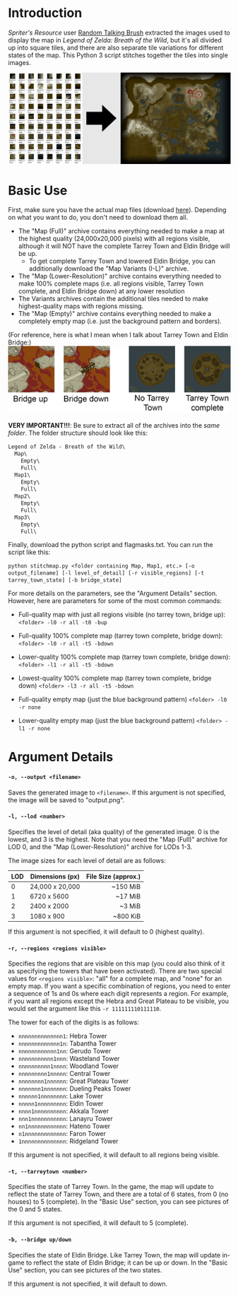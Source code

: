# Introduction
_Spriter's Resource_ user [Random Talking Brush](https://www.spriters-resource.com/submitter/Random+Talking+Bush/)
extracted the images used to display the map in _Legend of Zelda: Breath of the Wild_, but it's all divided up
into square tiles, and there are also separate tile variations for different states of the map. 
This Python 3 script stitches together the tiles into single images.

![Map Stitcher](readmeimages/botw.jpg)

# Basic Use
First, make sure you have the actual map files (download [here](https://www.spriters-resource.com/wii_u/thelegendofzeldabreathofthewild/)).
Depending on what you want to do, you don't need to download them all.
 * The "Map (Full)" archive contains everything needed to make a map at the highest quality (24,000x20,000 pixels) with all regions visible, 
   although it will NOT have the complete Tarrey Town and Eldin Bridge will be up.
    - To get complete Tarrey Town and lowered Eldin Bridge, you can additionally download the "Map Variants (I-L)" archive.
 * The "Map (Lower-Resolution)" archive contains everything needed to make 100% complete maps 
   (i.e. all regions visible, Tarrey Town complete, and Eldin Bridge down) at any lower resolution
 * The Variants archives contain the additional tiles needed to make highest-quality maps with regions missing.
 * The "Map (Empty)" archive contains everything needed to make
   a completely empty map (i.e. just the background pattern and borders).

(For reference, here is what I mean when I talk about Tarrey Town and Eldin Bridge:)
<img src="readmeimages/diffs.png" width="600">
 
**VERY IMPORTANT!!!**: Be sure to extract all of the archives into the _same folder_. The folder structure should look like this:
```
Legend of Zelda - Breath of the Wild\
  Map\
    Empty\
    Full\
  Map1\
    Empty\
    Full\
  Map2\
    Empty\
    Full\
  Map3\
    Empty\
    Full\
```
 
Finally, download the python script and flagmasks.txt. You can run the script like this:
```
python stitchmap.py <folder containing Map, Map1, etc.> [-o output_filename] [-l level_of_detail] [-r visible_regions] [-t tarrey_town_state] [-b bridge_state]
```
For more details on the parameters, see the "Argument Details" section. However, here are parameters for some of the most common commands:
  * Full-quality map with just all regions visible (no tarrey town, bridge up): `<folder> -l0 -r all -t0 -bup`
  
  * Full-quality 100% complete map (tarrey town complete, bridge down): `<folder> -l0 -r all -t5 -bdown`
  * Lower-quality 100% complete map (tarrey town complete, bridge down): `<folder> -l1 -r all -t5 -bdown`
  * Lowest-quality 100% complete map (tarrey town complete, bridge down) `<folder> -l3 -r all -t5 -bdown`
  
  * Full-quality empty map (just the blue background pattern) `<folder> -l0 -r none`
  * Lower-quality empty map (just the blue background pattern) `<folder> -l1 -r none`
 
# Argument Details
#### `-o, --output <filename>`
Saves the generated image to `<filename>`. If this argument is not specified, the image will be saved to "output.png".

#### `-l, --lod <number>`
Specifies the level of detail (aka quality) of the generated image. 0 is the lowest, and 3 is the highest. Note that you need the "Map (Full)" archive for LOD 0, and the "Map (Lower-Resolution)" archive for LODs 1-3.

The image sizes for each level of detail are as follows:

| LOD | Dimensions (px) | File Size (approx.) |
| --- | --------------- | -------------------:|
| 0   | 24,000 x 20,000 |           \~150 MiB |
| 1   | 6720 x 5600     |            \~17 MiB |
| 2   | 2400 x 2000     |             \~3 MiB |
| 3   | 1080 x 900      |           \~800 KiB |

If this argument is not specified, it will default to 0 (highest quality).

#### `-r, --regions <regions visible>`
Specifies the regions that are visible on this map (you could also think of it as specifying the towers that have been activated).
There are two special values for `<regions visible>`: "all" for a complete map, and "none" for an empty map. If you want a specific
combination of regions, you need to enter a sequence of 1s and 0s where each digit represents a region. For example, if you want all regions except the Hebra and Great Plateau to be visible, you would set the argument like this `-r 111111110111110`.

The tower for each of the digits is as follows:
 * `nnnnnnnnnnnnnn1`: Hebra Tower
 * `nnnnnnnnnnnnn1n`: Tabantha Tower
 * `nnnnnnnnnnnn1nn`: Gerudo Tower
 * `nnnnnnnnnnn1nnn`: Wasteland Tower
 * `nnnnnnnnnn1nnnn`: Woodland Tower
 * `nnnnnnnnn1nnnnn`: Central Tower
 * `nnnnnnnn1nnnnnn`: Great Plateau Tower
 * `nnnnnnn1nnnnnnn`: Dueling Peaks Tower
 * `nnnnnn1nnnnnnnn`: Lake Tower
 * `nnnnn1nnnnnnnnn`: Eldin Tower
 * `nnnn1nnnnnnnnnn`: Akkala Tower
 * `nnn1nnnnnnnnnnn`: Lanayru Tower
 * `nn1nnnnnnnnnnnn`: Hateno Tower
 * `n1nnnnnnnnnnnnn`: Faron Tower
 * `1nnnnnnnnnnnnnn`: Ridgeland Tower

If this argument is not specified, it will default to all regions being visible.

#### `-t, --tarreytown <number>`
Specifies the state of Tarrey Town. In the game, the map will update to reflect the state of Tarrey Town, and there are a total of 6 states, from 0 (no houses) to 5 (complete). In the "Basic Use" section, you can see pictures of the 0 and 5 states.

If this argument is not specified, it will default to 5 (complete).

#### `-b, --bridge up/down`
Specifies the state of Eldin Bridge. Like Tarrey Town, the map will update in-game to reflect the state of Eldin Bridge; it can be up or down. In the "Basic Use" section, you can see pictures of the two states.

If this argument is not specified, it will default to down.
